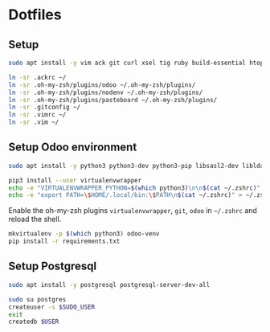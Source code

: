 # Dotfiles

## Setup

```sh
sudo apt install -y vim ack git curl xsel tig ruby build-essential htop zsh
```

```sh
ln -sr .ackrc ~/
ln -sr .oh-my-zsh/plugins/odoo ~/.oh-my-zsh/plugins/
ln -sr .oh-my-zsh/plugins/nodenv ~/.oh-my-zsh/plugins/
ln -sr .oh-my-zsh/plugins/pasteboard ~/.oh-my-zsh/plugins/
ln -sr .gitconfig ~/
ln -sr .vimrc ~/
ln -sr .vim ~/
```

## Setup Odoo environment

```sh
sudo apt install -y python3 python3-dev python3-pip libsasl2-dev libldap2-dev
```

```sh
pip3 install --user virtualenvwrapper
echo -e "VIRTUALENVWRAPPER_PYTHON=$(which python3)\n\n$(cat ~/.zshrc)" > ~/.zshrc
echo -e "export PATH=\$HOME/.local/bin:\$PATH\n$(cat ~/.zshrc)" > ~/.zshrc
```

Enable the oh-my-zsh plugins `virtualenvwrapper`, `git`, `odoo` in `~/.zshrc` and reload the shell.

```sh
mkvirtualenv -p $(which python3) odoo-venv
pip install -r requirements.txt
```

## Setup Postgresql

```sh
sudo apt install -y postgresql postgresql-server-dev-all
```

```sh
sudo su postgres
createuser -s $SUDO_USER
exit
createdb $USER
```
